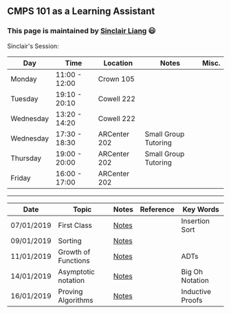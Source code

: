 ## CMPS 101 as a Learning Assistant ##

### This page is maintained by [Sinclair Liang](https://sinclairliang.com) :smiley: ###

Sinclair's Session:

|Day|Time|Location|Notes|Misc.|
|---|---|---|---|---|
|Monday    |11:00 - 12:00|Crown 105     |   |   |
|Tuesday   |19:10 - 20:10|Cowell 222    |   |   |
|Wednesday |13:20 - 14:20|Cowell 222    |   |   |
|Wednesday |17:30 - 18:30|ARCenter 202  |Small Group Tutoring|   |
|Thursday  |19:00 - 20:00|ARCenter 202  |Small Group Tutoring|   |
|Friday    |16:00 - 17:00|ARCenter 202  |   |   |


******

|Date         |Topic         |Notes        |Reference   |Key Words     |
|---          |---           |---          |---         |---           |
|07/01/2019   |First Class   |[Notes](#)   |            |Insertion Sort|
|09/01/2019   |Sorting       |[Notes](#)   |            |              |
|11/01/2019   |Growth of Functions   |[Notes](#)   |    |ADTs          |
|14/01/2019   |Asymptotic notation  |[Notes](#) |     |Big Oh Notation |
|16/01/2019   |Proving Algorithms  |[Notes](#) |      |Inductive Proofs|
